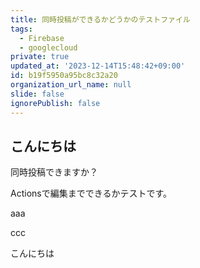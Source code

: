 ```yaml
---
title: 同時投稿ができるかどうかのテストファイル
tags:
  - Firebase
  - googlecloud
private: true
updated_at: '2023-12-14T15:48:42+09:00'
id: b19f5950a95bc8c32a20
organization_url_name: null
slide: false
ignorePublish: false
---
```


## こんにちは
同時投稿できますか？

Actionsで編集までできるかテストです。

aaa

ccc

こんにちは
